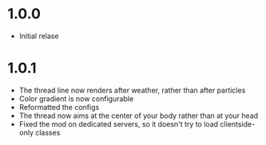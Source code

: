 # 1.0.0

- Initial relase

# 1.0.1

- The thread line now renders after weather, rather than after particles
- Color gradient is now configurable
- Reformatted the configs
- The thread now aims at the center of your body rather than at your head
- Fixed the mod on dedicated servers, so it doesn't try to load clientside-only classes
